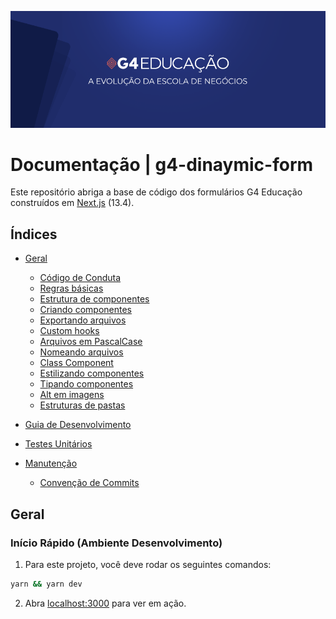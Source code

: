 ![Logo](./img/g4-banner.png)

# Documentação | g4-dinaymic-form

Este repositório abriga a base de código dos formulários G4 Educação construídos em [Next.js](https://nextjs.org/blog/next-13-4) (13.4).

## Índices

- [Geral](#geral)
  - [Código de Conduta](./docs/CODE_OF_CONDUCT.md)
  -  [Regras básicas](./docs/STYLEGUIDE.md#regras-básicas)
  -  [Estrutura de componentes](./docs/STYLEGUIDE.md#estrutura-de-componentes)
  -  [Criando componentes](./docs/STYLEGUIDE.md#criando-componentes)
  -  [Exportando arquivos](./docs/STYLEGUIDE.md#exportando-arquivos)
  -  [Custom hooks](./docs/STYLEGUIDE.md#custom-hooks)
  -  [Arquivos em PascalCase](./docs/STYLEGUIDE.md#arquivos-em-pascalcase)
  -  [Nomeando arquivos](./docs/STYLEGUIDE.md#nomeando-coisas)
  -  [Class Component](./docs/STYLEGUIDE.md#class-component)
  -  [Estilizando componentes](./docs/STYLEGUIDE.md#estilizando-componentes)
  - [Tipando componentes](./docs/STYLEGUIDE.md#tipando-componentes)
  - [Alt em imagens](./docs/STYLEGUIDE.md#alt-em-imagens)
  - [Estruturas de pastas](./docs/STYLEGUIDE.md#estrutura-de-pastas)

- [Guia de Desenvolvimento](./docs/STYLEGUIDE.md)

- [Testes Unitários](./docs/UNITS_TESTS.md)

- [Manutenção](#manutenção)
  - [Convenção de Commits](./docs/CONVENTIONAL_COMMITS.md)

## Geral

### Início Rápido (Ambiente Desenvolvimento)

1. Para este projeto, você deve rodar os seguintes comandos:

```sh
yarn && yarn dev
```

2. Abra [localhost:3000](http://localhost:3000) para ver em ação.